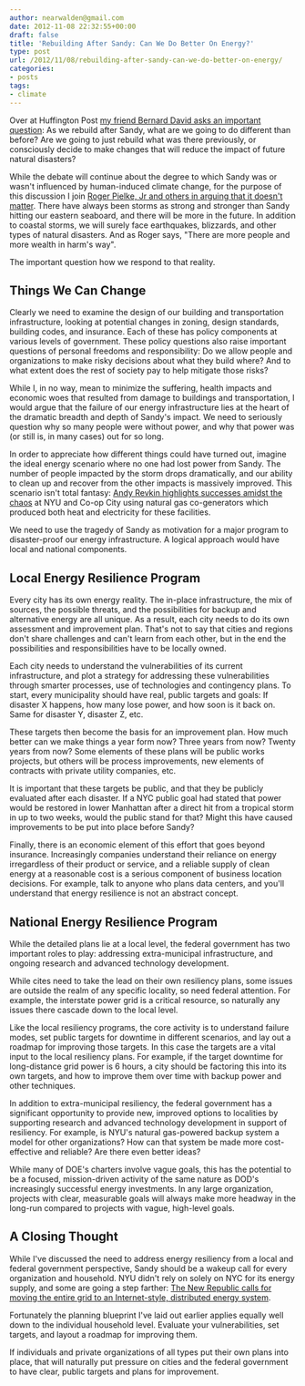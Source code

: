 ```yaml
---
author: nearwalden@gmail.com
date: 2012-11-08 22:32:55+00:00
draft: false
title: 'Rebuilding After Sandy: Can We Do Better On Energy?'
type: post
url: /2012/11/08/rebuilding-after-sandy-can-we-do-better-on-energy/
categories:
- posts
tags:
- climate
---
```


Over at Huffington Post [my friend Bernard David asks an important question](http://www.huffingtonpost.com/bernard-david/rebuilding-sandy-hurricane_b_2057844.html): As we rebuild after Sandy, what are we going to do different than before? Are we going to just rebuild what was there previously, or consciously decide to make changes that will reduce the impact of future natural disasters?





While the debate will continue about the degree to which Sandy was or wasn't influenced by human-induced climate change, for the purpose of this discussion I join [Roger Pielke, Jr and others in arguing that it doesn't matter](http://online.wsj.com/article/SB10001424052970204840504578089413659452702.html). There have always been storms as strong and stronger than Sandy hitting our eastern seaboard, and there will be more in the future. In addition to coastal storms, we will surely face earthquakes, blizzards, and other types of natural disasters. And as Roger says, "There are more people and more wealth in harm's way".





The important question how we respond to that reality.





## Things We Can Change





Clearly we need to examine the design of our building and transportation infrastructure, looking at potential changes in zoning, design standards, building codes, and insurance. Each of these has policy components at various levels of government. These policy questions also raise important questions of personal freedoms and responsibility: Do we allow people and organizations to make risky decisions about what they build where? And to what extent does the rest of society pay to help mitigate those risks?





While I, in no way, mean to minimize the suffering, health impacts and economic woes that resulted from damage to buildings and transportation, I would argue that the failure of our energy infrastructure lies at the heart of the dramatic breadth and depth of Sandy's impact. We need to seriously question why so many people were without power, and why that power was (or still is, in many cases) out for so long.





In order to appreciate how different things could have turned out, imagine the ideal energy scenario where no one had lost power from Sandy. The number of people impacted by the storm drops dramatically, and our ability to clean up and recover from the other impacts is massively improved. This scenario isn't total fantasy: [Andy Revkin highlights successes amidst the chaos](http://dotearth.blogs.nytimes.com/2012/11/05/how-natural-gas-kept-some-spots-bright-and-warm-as-sandy-blasted-new-york/) at NYU and Co-op City using natural gas co-generators which produced both heat and electricity for these facilities.





We need to use the tragedy of Sandy as motivation for a major program to disaster-proof our energy infrastructure. A logical approach would have local and national components.





## Local Energy Resilience Program





Every city has its own energy reality. The in-place infrastructure, the mix of sources, the possible threats, and the possibilities for backup and alternative energy are all unique. As a result, each city needs to do its own assessment and improvement plan. That's not to say that cities and regions don't share challenges and can't learn from each other, but in the end the possibilities and responsibilities have to be locally owned.





Each city needs to understand the vulnerabilities of its current infrastructure, and plot a strategy for addressing these vulnerabilities through smarter processes, use of technologies and contingency plans. To start, every municipality should have real, public targets and goals: If disaster X happens, how many lose power, and how soon is it back on. Same for disaster Y, disaster Z, etc.





These targets then become the basis for an improvement plan. How much better can we make things a year form now? Three years from now? Twenty years from now? Some elements of these plans will be public works projects, but others will be process improvements, new elements of contracts with private utility companies, etc.





It is important that these targets be public, and that they be publicly evaluated after each disaster. If a NYC public goal had stated that power would be restored in lower Manhattan after a direct hit from a tropical storm in up to two weeks, would the public stand for that? Might this have caused improvements to be put into place before Sandy?





Finally, there is an economic element of this effort that goes beyond insurance. Increasingly companies understand their reliance on energy irregardless of their product or service, and a reliable supply of clean energy at a reasonable cost is a serious component of business location decisions. For example, talk to anyone who plans data centers, and you'll understand that energy resilience is not an abstract concept.





## National Energy Resilience Program





While the detailed plans lie at a local level, the federal government has two important roles to play: addressing extra-municipal infrastructure, and ongoing research and advanced technology development.





While cites need to take the lead on their own resiliency plans, some issues are outside the realm of any specific locality, so need federal attention. For example, the interstate power grid is a critical resource, so naturally any issues there cascade down to the local level.





Like the local resiliency programs, the core activity is to understand failure modes, set public targets for downtime in different scenarios, and lay out a roadmap for improving those targets. In this case the targets are a vital input to the local resiliency plans. For example, if the target downtime for long-distance grid power is 6 hours, a city should be factoring this into its own targets, and how to improve them over time with backup power and other techniques.





In addition to extra-municipal resiliency, the federal government has a significant opportunity to provide new, improved options to localities by supporting research and advanced technology development in support of resiliency. For example, is NYU's natural gas-powered backup system a model for other organizations? How can that system be made more cost-effective and reliable? Are there even better ideas?





While many of DOE's charters involve vague goals, this has the potential to be a focused, mission-driven activity of the same nature as DOD's increasingly successful energy investments. In any large organization, projects with clear, measurable goals will always make more headway in the long-run compared to projects with vague, high-level goals.





## A Closing Thought





While I've discussed the need to address energy resiliency from a local and federal government perspective, Sandy should be a wakeup call for every organization and household. NYU didn't rely on solely on NYC for its energy supply, and some are going a step farther: [The New Republic calls for moving the entire grid to an Internet-style, distributed energy system](http://www.tnr.com/blog/plank/109603/power-finally-back-in-manhattan-heres-how-make-sure-it-never-goes-out-again#).





Fortunately the planning blueprint I've laid out earlier applies equally well down to the individual household level. Evaluate your vulnerabilities, set targets, and layout a roadmap for improving them.





If individuals and private organizations of all types put their own plans into place, that will naturally put pressure on cities and the federal government to have clear, public targets and plans for improvement.



